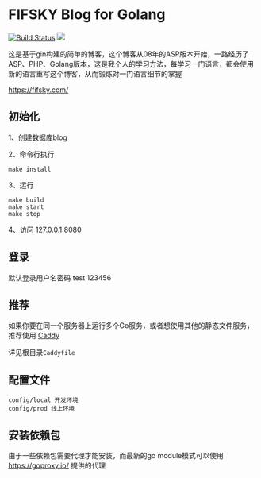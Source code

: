 # FIFSKY Blog for Golang

<a href="https://travis-ci.org/fifsky/blog"><img src="https://travis-ci.org/fifsky/blog.svg" alt="Build Status"></a>
<a href="https://opensource.org/licenses/mit-license.php" rel="nofollow"><img src="https://badges.frapsoft.com/os/mit/mit.svg?v=103"></a>


这是基于gin构建的简单的博客，这个博客从08年的ASP版本开始，一路经历了ASP、PHP、Golang版本，这是我个人的学习方法，每学习一门语言，都会使用新的语言重写这个博客，从而锻炼对一门语言细节的掌握

https://fifsky.com/

## 初始化
1、创建数据库blog

2、命令行执行
```
make install
```
3、运行
```
make build
make start
make stop
```

4、访问 127.0.0.1:8080

## 登录
默认登录用户名密码
test  123456

## 推荐
如果你要在同一个服务器上运行多个Go服务，或者想使用其他的静态文件服务，推荐使用 [Caddy](https://caddyserver.com/)

详见根目录`Caddyfile`

## 配置文件
```
config/local 开发环境
config/prod 线上环境
```

## 安装依赖包
由于一些依赖包需要代理才能安装，而最新的go module模式可以使用 https://goproxy.io/ 提供的代理